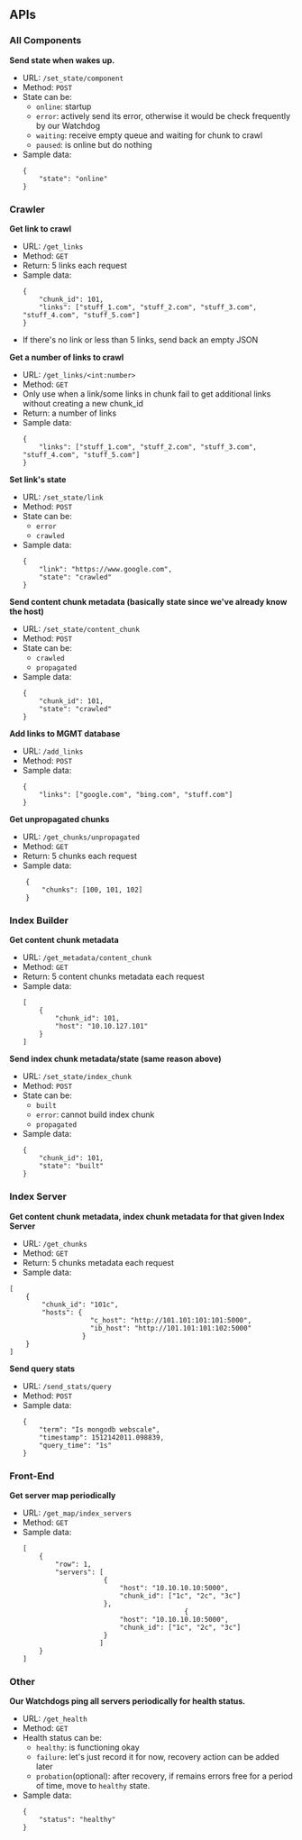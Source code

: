 ## APIs

### All Components

**Send state when wakes up.**
- URL: `/set_state/component`
- Method: `POST`
- State can be:
    - `online`: startup
    - `error`: actively send its error, otherwise it would be check frequently by our Watchdog
    - `waiting`: receive empty queue and waiting for chunk to crawl 
    - `paused`: is online but do nothing
- Sample data:
    ```
    {
        "state": "online"
    }
    ```
        
### Crawler   

**Get link to crawl**
- URL: `/get_links`
- Method: `GET`
- Return: 5 links each request
- Sample data:
    ```
    {
        "chunk_id": 101,
        "links": ["stuff_1.com", "stuff_2.com", "stuff_3.com", "stuff_4.com", "stuff_5.com"]
    }
    ```
- If there's no link or less than 5 links, send back an empty JSON

**Get a number of links to crawl**
- URL: `/get_links/<int:number>`
- Method: `GET`
- Only use when a link/some links in chunk fail to get additional links without creating a new chunk_id
- Return: a number of links
- Sample data:
    ```
    {
        "links": ["stuff_1.com", "stuff_2.com", "stuff_3.com", "stuff_4.com", "stuff_5.com"]
    }
    ```
**Set link's state**
- URL: `/set_state/link`
- Method: `POST`
- State can be:
    - `error`
    - `crawled`
- Sample data:
    ```
    {
        "link": "https://www.google.com",
        "state": "crawled"
    }
    ```


**Send content chunk metadata (basically state since we've already know the host)**
- URL: `/set_state/content_chunk`
- Method: `POST`
- State can be:
    - `crawled`
    - `propagated`
- Sample data:
    ```
    {
        "chunk_id": 101,
        "state": "crawled"
    }
    ```
    
**Add links to MGMT database**
- URL: `/add_links`
- Method: `POST`
- Sample data:
    ```
    {
        "links": ["google.com", "bing.com", "stuff.com"]
    }
    ```

**Get unpropagated chunks**
- URL: `/get_chunks/unpropagated`
- Method: `GET`
- Return: 5 chunks each request
- Sample data:
```
    {
        "chunks": [100, 101, 102]
    }
```

### Index Builder

**Get content chunk metadata**
- URL: `/get_metadata/content_chunk`
- Method: `GET`
- Return: 5 content chunks metadata each request
- Sample data:
    ```
    [
        {
            "chunk_id": 101,
            "host": "10.10.127.101"
        }
    ]
    ```

**Send index chunk metadata/state (same reason above)**
- URL: `/set_state/index_chunk`
- Method: `POST`
- State can be: 
    - `built` 
    - `error`: cannot build index chunk
    - `propagated`
- Sample data:
    ```
    {
        "chunk_id": 101,
        "state": "built"
    }
    ```
    
### Index Server

**Get content chunk metadata, index chunk metadata for that given Index Server**
- URL: `/get_chunks`
- Method: `GET`
- Return:  5 chunks metadata each request
- Sample data:
```
[
    {
        "chunk_id": "101c",
        "hosts": {
                    "c_host": "http://101.101:101:101:5000",
                    "ib_host": "http://101.101:101:102:5000"
                  }
    }
]
```

**Send query stats**
- URL: `/send_stats/query`
- Method: `POST`
- Sample data:
    ```
    {
        "term": "Is mongodb webscale",
        "timestamp": 1512142011.098839,
        "query_time": "1s"
    }
    ```
    
### Front-End

**Get server map periodically**
- URL: `/get_map/index_servers`
- Method: `GET`
- Sample data:
    ```
    [
        {
            "row": 1,
            "servers": [
                        {
                            "host": "10.10.10.10:5000",
                            "chunk_id": ["1c", "2c", "3c"]
                        },
                                            {
                            "host": "10.10.10.10:5000",
                            "chunk_id": ["1c", "2c", "3c"]
                        }
                       ]
        }
    ]
    ``` 
    
### Other

**Our Watchdogs ping all servers periodically for health status.**
- URL: `/get_health`
- Method: `GET`
- Health status can be:
    - `healthy`: is functioning okay
    - `failure`: let's just record it for now, recovery action can be added later
    - `probation`(optional): after recovery, if remains errors free for a period of time, move to `healthy` state. 
- Sample data:
    ```
    {
        "status": "healthy"
    }
    ```

